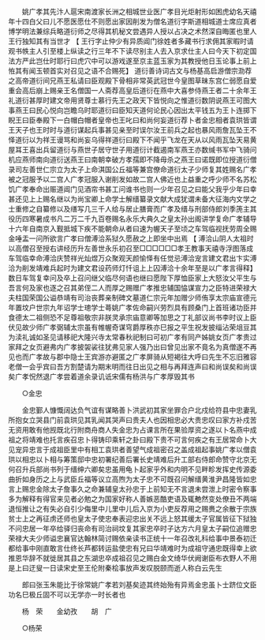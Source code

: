 <!-- { "loadSidebar": true } -->
　　姚广孝其先汴人扈宋南渡家长洲之相城世业医广孝目光炬射形如困虎幼名天禧年十四白父曰儿不愿医愿仕不则愿出家因削发为僧名道衍字斯道相城道士席应真者博学明法兼综兵略道衍师之尽得其机秘文尝遇异人授以占决之术然深自晦匿也里人王行独知其有当世才 【 王行字止仲少有异质阊门徐姓者多藏书行求佣其家暇时请观书帙主人引至楼上纵读之行三年不下读尽别主人去入京求仕主人曰今天下初定国法方严此岂仕时耶行曰虎穴中可以游戏遂至京主蓝玉家为其教授他日玉论事上前上恠其有闻玉顿首实对召见之语不合赐死】 道衍善诗词古文与杨基高启游僧宗泐荐之高帝道衍间兄燕王私请曰臣观殿下骨相非常英武冠世今皇图草昧东宫仁弱愿自爱重会高后崩上赐亲王名僧国一人斋荐高皇后道衍在燕中大喜参侍燕王者二十余年王礼道衍甚厚时建文帝用贤尊士慕行先王之政天下皆悦向之惟道衍数阴说燕王可图大事燕王曰民心悦向岂瞻乌时耶道衍曰臣知天道何论民心因出太平钱五为王卜连掷下睨王曰臣奉殿下一白帽白帽者皇帝也王叱曰和尚何妄道衍荐卜者金忠相者袁珙皆谓王天子也王时时与道衍谋起兵事甚见亲至时误尔汝王前兵之起也暴风雨詹瓦坠王不怿道衍以为祥王谩骂和尚妄乌得祥道衍曰殿下不闻乎飞龙在天从以风雨瓦坠天易黄屋耳王喜出兵留道衍与燕世子居守世子用道衍计截遏南军燕王亦数缄书军中飞骑问机应燕师南向道衍送燕王曰南朝幸破方孝孺即不降毋杀之燕王曰诺既即位授道衍僧录司左善世仁宗立为太子上命淇国公丘福等兼宫僚命道衍太子少师复其姓赐名广孝被之冠服予以二宫人广孝冠服入谢削发如故二宫人佛近也上益重之呼少师不名苏松饥广孝奉命出赈道阊门见酒帘书甚工问谁书也则一少年召见之曰能父我乎少年曰幸甚还见上上赐名继以为尚宝卿上命学士解缙纂录文献大成犹谓未备大征海内文学之士重修之自纂修以及缮写几三千人给与居止膳膏而广孝及缙与刑部侍郎刘季箎主其役历四寒暑成书凡二万二千九百卷赐名永乐大典久之皇太孙出阁讲学复命广孝辅导十六年自南京入觐抵城下疾不能朝命从者曰速为幄天子至顷之车驾临视抚劳周全赐金唾盂一问所欲言广孝曰僧溥洽系狱久愿赦之上即坐中出焉 【 溥洽山阴人太祖时以高僧召至授右讲经历升左善世永乐初召至□□□□□□孝王教事天禧寺浮图落成车驾临幸命溥洽庆赞祥光灿煜万众聚观天颜愉怿有任觉忌溥洽宠言建文君出卞实溥洽为削发靖难兵起时为建文君设药师灯忏诅上上囚溥洽十余年至是以广孝言得释】 数日车驾复幸问及卒上召问继父临尽何语也继曰愿陛下厚恤臣家上大怒汝父平生与吾言何及家也逐之召其弟侄二人而厚之赐赠广孝推忠辅国恊谋宣力之臣特进荣禄大夫柱国荣国公谥恭靖有司治丧葬亲制碑文墓道仁宗元年加赠少师侑享太宗庙宣德元年置坟户世宗九年诏学士璁学士蕚姚广孝佐命嗣兴劳烈具有顾桑门上首班诸功臣并食德太二祖侧恐不足尊祖敬宗非朕灵承宗庙意卿等加思之丁礼部议尚书李时议上臣伏见故少师广孝弼辅太宗虽有帷幄奇谋穹爵厚秩亦巳报之平生祝发披缁沾荣俎豆其为渎礼诚如圣见请移祀大隆兴寺太常春秋祀制曰可初广孝有同产姊姚女页广孝贵过家拜之女页避弗内广孝披袈裟往犹弗见家人强乃出曰曾见出家不竟名为真僧遂不再见也而广孝故与郡中隐士王宾游亦避匿之广孝屏骑从短褐往大呼曰先生不忘旧雅容老僧一会乎宾曰吾方割楚请为期末明而往日出见之相与再拜连声曰和尚误矣和尚误矣广孝怳然退广孝尝着道余录讥诋宋儒有杨洪与广孝厚毁其书 

　　○金忠 

　　金忠鄞人慷慨阔达负气谊有谋略善卜洪武初其家坐罪合户北戍给符县中忠妻乳所抱女立哭县门前袁珙见其乳闻其哭声曰贵夫人也因相忠必大贵忠叹曰家方补戍苦无资用敢有他觊既北行附商舟商人失金忠为占课言所在果验厚资之遂以卜名燕中成祖之将靖难也托言疾召忠卜得铸印乘轩之卦曰殿下贵不可言何疾之有王居常命卜大见宠异忠言于成祖臣里中有相工袁珙者善望气成祖密召之盖成祖起事姚广孝以僧袁珙以相忠以卜相与筹策邸中忠初署纪善后署长史靖难后升工部右侍郎命赞守北京无何召升兵部尚书列于缙绅六卿矣忠虽用龟卜起家乎外和内明不见畔畛发挥史传源委曲折如身历之上与武臣丘福等议立高煦为太子忠不可既召问解缙黄淮尹昌隆皆如忠言上赐忠金除太子詹事久之命兼辅皇太孙忠于上前知无不言退未尝泄上时密令察事多为解释有得官来见者必勉之为国家好称人善嫉恶酷吏语及辄艴然变处僚丑不两端退恒推让之有失必自引少侮里中儿里中儿后入京为小吏反荐用之赐赉之余散于宗族贫士上之再征虏还师也皇太子使忠奉表迎忠出关不远上怒其缓太子官属皆征下狱独不问忠居一年卒给驿归丧命有司治祠坟复其家忠卒时子达方六月皇太子嗣位追赠忠荣禄大夫少师谥忠襄官达翰林简讨赐依亲读书正统十一年召改礼科给事中景泰初迁都给事中刚直敢言仕终长芦都转运盐使忠有兄曰华靖难时为成祖守通忠既得幸上欲推恩华辞不就徙居其县之东湖忠卒成祖召见之赐白金文绮华伏阙谢臣布衣野人不用是上曰迂叟一日读宋史至王伦附秦桧事放声发叹脱颐而逝人称白云先生 

　　郎曰张玉朱能比于徐常姚广孝若刘基矣迹其终始殆有异焉金忠虽卜士跻位文臣功名巳极丘固不可以无学亦一时长者也 

　　杨　荣　　金幼孜　　胡　广 

　　○杨荣 

